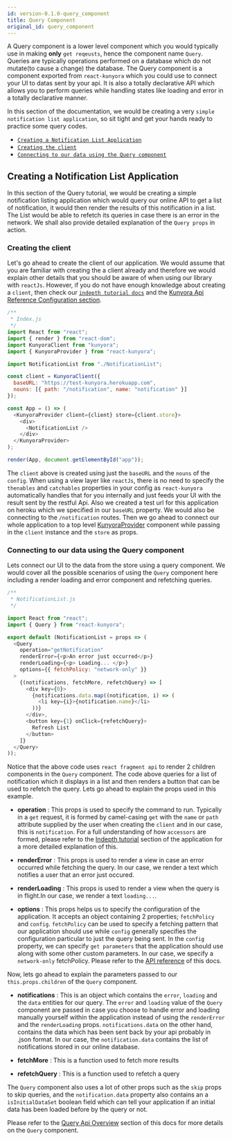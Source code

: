 ```yaml
---
id: version-0.1.0-query_component
title: Query Component
original_id: query_component
---
```


A Query component is a lower level component which you would typically use in making **only** `get reqeusts`, hence the component name `Query`. Queries are typically operations performed on a database which do not mutate(to cause a change) the database. The Query component is a component exported from `react-kunyora` which you could use to connect your UI to datas sent by your api. It is also a totally declarative API which allows you to perform queries while handling states like loading and error in a totally declarative manner.

In this section of the documentation, we would be creating a very `simple notification list application`, so sit tight and get your hands ready to practice some query codes.

* [`Creating a Notification List Application`](query_component.md#creating-a-notification-list_application)
* [`Creating the client`](query_component.md#creating-the-client)
* [`Connecting to our data using the Query component`](query_component.md#connecting-to-our-data-using-the-query-component)

## Creating a Notification List Application

In this section of the Query tutorial, we would be creating a simple notification listing application which would query our online API to get a list of notification, it would then render the results of this notification in a list. The List would be able to refetch its queries in case there is an error in the network. We shall also provide detailed explanation of the `Query props` in action.

### **Creating the client**

Let's go ahead to create the client of our application. We would assume that you are familiar with creating the a client already and therefore we would explain other details that you should be aware of when using our library with `reactJs`. However, if you do not have enough knowledge about creating a `client`, then check our [`indepth tutorial docs`](kunyora_tutorial.md) and the [Kunyora Api Reference Configuration section](kunyora_api_reference.md#client-configration).

```javascript
/**
 * Index.js
 */
import React from "react";
import { render } from "react-dom";
import KunyoraClient from "kunyora";
import { KunyoraProvider } from "react-kunyora";

import NotificationList from "./NotificationList";

const client = KunyoraClient({
  baseURL: "https://test-kunyora.herokuapp.com",
  nouns: [{ path: "/notification", name: "notification" }]
});

const App = () => (
  <KunyoraProvider client={client} store={client.store}>
    <div>
      <NotificationList />
    </div>
  </KunyoraProvider>
);

render(App, document.getElementById("app"));
```

The `client` above is created using just the `baseURL` and the `nouns` of the `config`. When using a view layer like `reactJs`, there is no need to specify the `thenables` and `catchables` properties in your config as `react-kunyora` automatically handles that for you internally and just feeds your UI with the result sent by the restful Api.
Also we created a test url for this application on heroku which we specified in our `baseURL` property. We would also be connecting to the `/notification` routes. Then we go ahead to connect our whole application to a top level [KunyoraProvider](kunyora_provider_component.md) component while passing in the `client` instance and the `store` as props.

### **Connecting to our data using the Query component**

Lets connect our UI to the data from the store using a query component. We would cover all the possible scenarios of using the `Query` component here including a render loading and error component and refetching queries.

```javascript
/**
 * NotificationList.js
 */

import React from "react";
import { Query } from "react-kunyora";

export default (NotificationList = props => (
  <Query
    operation="getNotification"
    renderError={<p>An error just occurred</p>}
    renderLoading={<p> Loading... </p>}
    options={{ fetchPolicy: "network-only" }}
  >
    {(notifications, fetchMore, refetchQuery) => [
      <div key={0}>
        {notifications.data.map((notification, i) => (
          <li key={i}>{notification.name}</li>
        ))}
      </div>,
      <button key={1} onClick={refetchQuery}>
        Refresh List
      </button>
    ]}
  </Query>
));
```

Notice that the above code uses `react fragment api` to render 2 children components in the `Query` component. The code above queries for a list of notification which it displays in a list and then renders a button that can be used to refetch the query. Lets go ahead to explain the props used in this example.

* **operation** : This props is used to specify the command to run. Typically in a `get` request, it is formed by camel-casing `get` with the `name` or `path` attribute supplied by the user when creating the `client` and in our case, this is `notification`. For a full understanding of how `accessors` are formed, please refer to the [Indepth tutorial](query_component.md) section of the application for a more detailed explanation of this.

* **renderError** : This props is used to render a view in case an error occurred while fetching the query. In our case, we render a text which notifies a user that an error just occured.

* **renderLoading** : This props is used to render a view when the query is in flight.In our case, we render a text `loading...`.

* **options** : This props helps us to specify the configuration of the application. It accepts an object containing 2 properties; `fetchPolicy` and `config`. `fetchPolicy` can be used to specify a fetching pattern that our application should use while `config` generally specifies the configuration particular to just the query being sent. In the `config` property, we can specify `get parameters` that the application should use along with some other custom parameters. In our case, we specify a `network-only` fetchPolicy. Please refer to the [API reference](query_component_api_overview.md) of this docs.

Now, lets go ahead to explain the parameters passed to our `this.props.children` of the `Query` component.

* **notifications** : This is an object which contains the `error`, `loading` and the `data` entities for our query. The `error` and `loading` value of the `Query` component are passed in case you choose to handle error and loading manually yourself within the application instead of using the `renderError` and the `renderLoading` props. `notifications.data` on the other hand, contains the data which has been sent back by your api probably in .json format. In our case, the `notification.data` contains the list of notifications stored in our online database.

* **fetchMore** : This is a function used to fetch more results

* **refetchQuery** : This is a function used to refetch a query

The `Query` component also uses a lot of other props such as the `skip` props to skip queries, and the `notification.data` property also contains an a `isInitialDataSet` boolean field which can tell your application if an initial data has been loaded before by the query or not.

Please refer to the [Query Api Overview](query_component_api_overview.md) section of this docs for more details on the `Query` component.
